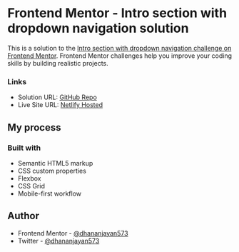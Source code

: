 # Frontend Mentor - Intro section with dropdown navigation solution

This is a solution to the [Intro section with dropdown navigation challenge on Frontend Mentor](https://www.frontendmentor.io/challenges/intro-section-with-dropdown-navigation-ryaPetHE5). Frontend Mentor challenges help you improve your coding skills by building realistic projects. 
### Links

- Solution URL: [GitHub Repo](https://github.com/dhananjayan573/responsive-landing-page)
- Live Site URL: [Netlify Hosted](https://fm-landing-page-challenge.netlify.app/)

## My process

### Built with

- Semantic HTML5 markup
- CSS custom properties
- Flexbox
- CSS Grid
- Mobile-first workflow
## Author

- Frontend Mentor - [@dhananjayan573](https://www.frontendmentor.io/profile/dhananjayan573)
- Twitter - [@dhananjayan573](https://www.twitter.com/dhananjayan573)
